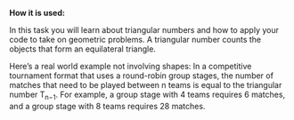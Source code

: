 **How it is used:**

In this task you will learn about triangular numbers and how to apply your code to take on geometric problems.
A triangular number counts the objects that form an equilateral triangle.

Here’s a real world example not involving shapes:
In a competitive tournament format that uses a round-robin group stages,
the number of matches that need to be played between n teams is equal to the triangular number T<sub>n−1</sub>.
For example, a group stage with 4 teams requires 6 matches, and a group stage with 8 teams requires 28 matches.
